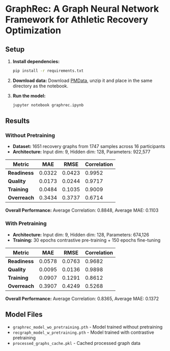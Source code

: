 # GraphRec: A Graph Neural Network Framework for Athletic Recovery Optimization

## Setup

1. **Install dependencies:**
   ```bash
   pip install -r requirements.txt
   ```

2. **Download data:**
   Download [PMData](https://datasets.simula.no/downloads/pmdata.zip), unzip it and place in the same directory as the notebook.

3. **Run the model:**
   ```bash
   jupyter notebook graphrec.ipynb
   ```

## Results

### Without Pretraining
- **Dataset:** 1651 recovery graphs from 1747 samples across 16 participants
- **Architecture:** Input dim: 9, Hidden dim: 128, Parameters: 922,577

| Metric | MAE | RMSE | Correlation |
|--------|-----|------|-------------|
| **Readiness** | 0.0322 | 0.0423 | 0.9952 |
| **Quality** | 0.0173 | 0.0244 | 0.9717 |
| **Training** | 0.0484 | 0.1035 | 0.9009 |
| **Overreach** | 0.3434 | 0.3737 | 0.6714 |

**Overall Performance:** Average Correlation: 0.8848, Average MAE: 0.1103

### With Pretraining
- **Architecture:** Input dim: 9, Hidden dim: 128, Parameters: 674,126
- **Training:** 30 epochs contrastive pre-training + 150 epochs fine-tuning

| Metric | MAE | RMSE | Correlation |
|--------|-----|------|-------------|
| **Readiness** | 0.0578 | 0.0763 | 0.9682 |
| **Quality** | 0.0095 | 0.0136 | 0.9898 |
| **Training** | 0.0907 | 0.1291 | 0.8612 |
| **Overreach** | 0.3907 | 0.4249 | 0.5268 |

**Overall Performance:** Average Correlation: 0.8365, Average MAE: 0.1372

## Model Files

- `graphrec_model_wo_pretraining.pth` - Model trained without pretraining
- `recgraph_model_w_pretraining.pth` - Model trained with contrastive pretraining
- `processed_graphs_cache.pkl` - Cached processed graph data
